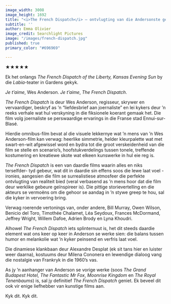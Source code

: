 ```yaml
---
image_width: 3008
image_height: 1692
title: "<i>The French Dispatch</i> – ontvlugting van die Andersonste gehalte"
subtitle: ''
author: Emma Olivier
image_credit: Searchlight Pictures
image: "/images/french-dispatch.jpg"
published: true
primary_color: "#696969"

---
```

★★★★★

Ek het onlangs _The French Dispatch of the Liberty, Kansas Evening Sun_ by die _Labia_-teater in Gardens gekyk.

_Je t’aime_, Wes Anderson. _Je t’aime_, _The French Dispatch_.

_The French Dispatch_ is deur Wes Anderson, regisseur, skrywer en vervaardiger, beskryf as ’n “liefdesbrief aan joernaliste” en lei kykers deur ’n reeks verhale wat hul verskyning in die fiksionele koerant gemaak het. Die film volg joernaliste se perswaardige ervarings in die Franse stad Ennui-sur-Blasé.

Hierdie omnibus-film bevat al die visuele lekkernye wat ’n mens van ’n Wes Anderson-film kan verwag: heerlike simmetrie, helder kleurpalette wat met swart-en-wit afgewissel word en bydra tot die groot verskeidenheid van die film se stelle en scenario’s, hoofstukverdelings tussen tonele, treffende kostumering en kreatiewe skote wat elkeen kunswerke in hul eie reg is.

_The French Dispatch_ is een van daardie films waarin alles en niks terselfder- tyd gebeur, wat dit in daardie sin effens soos die lewe laat voel - ironies, aangesien die film se surrealistiese atmosfeer die perfekte ontvlugting van realiteit bied (veral verbasend as ’n mens hoor dat die film deur werklike gebeure geïnspireer is). Die pittige storievertelling en die akteurs se vermoëns om die gehoor se aandag in ’n stywe greep te hou, sal die kyker in vervoering bring.

Verwag roerende vertonings van, onder andere, Bill Murray, Owen Wilson, Benicio del Toro, Timothée Chalamet, Léa Seydoux, Frances McDormand, Jeffrey Wright, Willem Dafoe, Adrien Brody en Lyna Khoudri.

Alhowel _The French Dispatch_ iets splinternuut is, het dit steeds daardie element wat ons keer op keer in Anderson se werke sien: die balans tussen humor en melankolie wat ’n kyker peinsend en verfris laat voel.

Die dinamiese klankbaan deur Alexandre Desplat (ek sit tans hier en luister weer daarna), kostuums deur Milena Cononera en lewendige dialoog vang die nostalgie van Frankryk in die 1960’s vas.

As jy ’n aanhanger van Anderson se vorige werke (soos _The Grand Budapest Hotel,_ _The Fantastic Mr Fox_, _Moonrise Kingdom_ en _The Royal Tenenbaums_) is, sal jy definitief _The French Dispatch_ geniet. Ek beveel dit ook vir enige liefhebber van kunstige films aan.

Kyk dit. Kyk dit.